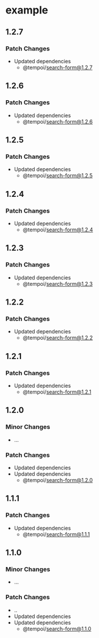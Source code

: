 # example

## 1.2.7

### Patch Changes

- Updated dependencies
  - @tempoi/search-form@1.2.7

## 1.2.6

### Patch Changes

- Updated dependencies
  - @tempoi/search-form@1.2.6

## 1.2.5

### Patch Changes

- Updated dependencies
  - @tempoi/search-form@1.2.5

## 1.2.4

### Patch Changes

- Updated dependencies
  - @tempoi/search-form@1.2.4

## 1.2.3

### Patch Changes

- Updated dependencies
  - @tempoi/search-form@1.2.3

## 1.2.2

### Patch Changes

- Updated dependencies
  - @tempoi/search-form@1.2.2

## 1.2.1

### Patch Changes

- Updated dependencies
  - @tempoi/search-form@1.2.1

## 1.2.0

### Minor Changes

- ...

### Patch Changes

- Updated dependencies
- Updated dependencies
  - @tempoi/search-form@1.2.0

## 1.1.1

### Patch Changes

- Updated dependencies
  - @tempoi/search-form@1.1.1

## 1.1.0

### Minor Changes

- ...

### Patch Changes

- ..
- Updated dependencies
- Updated dependencies
  - @tempoi/search-form@1.1.0
